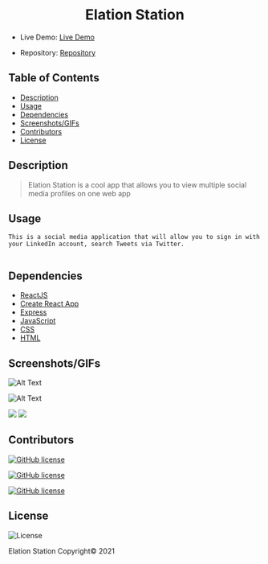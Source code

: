 <div align="center">

# Elation Station

</div>

- Live Demo: [Live Demo](https://elation-station.herokuapp.com/)

- Repository: [Repository](https://github.com/jrjimenez221/ElationStation)

## Table of Contents

- [Description](#description)
- [Usage](#usage)
- [Dependencies](#dependencies)
- [Screenshots/GIFs](#screenshots/gifs)
- [Contributors](#contributors)
- [License](#license)

## Description

>Elation Station is a cool app that allows you to view multiple social media profiles on one web app
## Usage

```
This is a social media application that will allow you to sign in with your LinkedIn account, search Tweets via Twitter.


```

## Dependencies

- [ReactJS](https://reactjs.org/)
- [Create React App](https://create-react-app.dev/docs/deployment/#github-pages)
- [Express](https://www.npmjs.com/package/express)
- [JavaScript](https://www.javascript.com/)  
- [CSS](https://www.w3schools.com/css/css_intro.asp) 
- [HTML](https://html.com/) 

## Screenshots/GIFs



![Alt Text](https://user-images.githubusercontent.com/70309736/106015884-88ae3580-6084-11eb-912f-4854d0e305f3.gif)

![Alt Text](https://user-images.githubusercontent.com/70309736/106018034-beecb480-6086-11eb-86ec-908b6cb495f6.gif)

<img src="https://user-images.githubusercontent.com/70309736/106014533-30c2ff00-6083-11eb-9268-b3ce83e29d00.png">


<img src="https://user-images.githubusercontent.com/70309736/106014720-5a7c2600-6083-11eb-9a03-a772c3729ef3.png">


## Contributors

[![GitHub license](https://img.shields.io/badge/Made%20by-Jose%20Jimenez-ab8c9b?style=flat&logo=github)](https://github.com/jrjimenez221)

[![GitHub license](https://img.shields.io/badge/Made%20by-Stephanie%20Dominguez-ab8c9b?style=flat&logo=github)](https://github.com/Stephdanid)

[![GitHub license](https://img.shields.io/badge/Made%20by-Lloyd%20Barnes-ab8c9b?style=flat&logo=github)](https://github.com/lbarnes86)

## License

![License](https://img.shields.io/badge/license-ISC-green")

Elation Station Copyright© 2021 